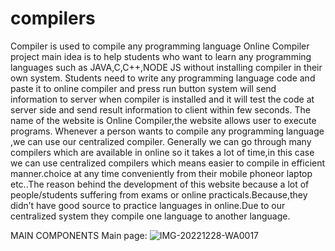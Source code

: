 # compilers
Compiler is used to compile any programming language
Online Compiler project main idea is to help students who want to learn any programming languages such as JAVA,C,C++,NODE JS without installing compiler in their own system. Students need to write any programming language code and paste it to online compiler and press run button system will send information to server when compiler is installed and it will test the code at server side and send result information to client within few seconds.
The name of the website is Online Compiler,the website allows user to execute programs. Whenever a person wants to compile any programming language ,we can use our centralized compiler. Generally we can go through many compilers which are available in online so it takes a lot of time,in this case we can use centralized compilers which means easier to compile in efficient manner.choice at any time conveniently from their mobile phoneor laptop etc..The reason behind the development of this website because a lot of people/students suffering from exams or online practicals.Because,they didn’t have good source to practice languages in online.Due to our centralized system they compile
one language to another language.


MAIN COMPONENTS
Main page:
![IMG-20221228-WA0017](https://github.com/NithyaPrasanna/compilers/assets/132484378/331737e8-3793-47a6-aea7-73bbe9ea17ed)
